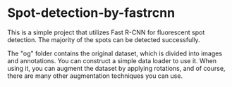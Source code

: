 # Spot-detection-by-fastrcnn

This is a simple project that utilizes Fast R-CNN for fluorescent spot detection. The majority of the spots can be detected successfully.

The "og" folder contains the original dataset, which is divided into images and annotations. You can construct a simple data loader to use it. When using it, you can augment the dataset by applying rotations, and of course, there are many other augmentation techniques you can use.
